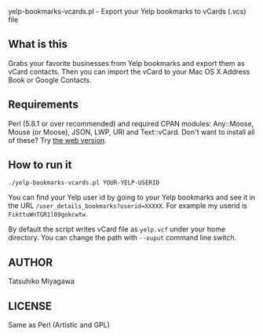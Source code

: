 yelp-bookmarks-vcards.pl - Export your Yelp bookmarks to vCards (.vcs) file

## What is this

Grabs your favorite businesses from Yelp bookmarks and export them as vCard contacts. Then you can import the vCard to your Mac OS X Address Book or Google Contacts.

## Requirements

Perl (5.8.1 or over recommended) and required CPAN modules: Any::Moose, Mouse (or Moose), JSON, LWP, URI and Text::vCard. Don't want to install all of these? Try [the web version](http://blog.bulknews.net/yelp-bookmarks-vcards.cgi).

## How to run it

`./yelp-bookmarks-vcards.pl YOUR-YELP-USERID`

You can find your Yelp user id by going to your Yelp bookmarks and see it in the URL `/user_details_bookmarks?userid=XXXXX`. For example my userid is `FikttuWnTGR1l09gokcwtw`.

By default the script writes vCard file as `yelp.vcf` under your home directory. You can change the path with `--ouput` command line switch.

## AUTHOR

Tatsuhiko Miyagawa

## LICENSE

Same as Perl (Artistic and GPL)

